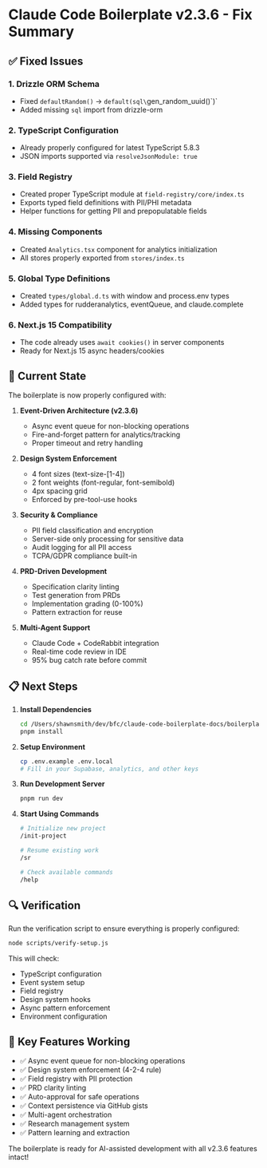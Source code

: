 # Claude Code Boilerplate v2.3.6 - Fix Summary

## ✅ Fixed Issues

### 1. **Drizzle ORM Schema**
- Fixed `defaultRandom()` → `default(sql\`gen_random_uuid()\`)`
- Added missing `sql` import from drizzle-orm

### 2. **TypeScript Configuration**
- Already properly configured for latest TypeScript 5.8.3
- JSON imports supported via `resolveJsonModule: true`

### 3. **Field Registry**
- Created proper TypeScript module at `field-registry/core/index.ts`
- Exports typed field definitions with PII/PHI metadata
- Helper functions for getting PII and prepopulatable fields

### 4. **Missing Components**
- Created `Analytics.tsx` component for analytics initialization
- All stores properly exported from `stores/index.ts`

### 5. **Global Type Definitions**
- Created `types/global.d.ts` with window and process.env types
- Added types for rudderanalytics, eventQueue, and claude.complete

### 6. **Next.js 15 Compatibility**
- The code already uses `await cookies()` in server components
- Ready for Next.js 15 async headers/cookies

## 🚀 Current State

The boilerplate is now properly configured with:

1. **Event-Driven Architecture (v2.3.6)**
   - Async event queue for non-blocking operations
   - Fire-and-forget pattern for analytics/tracking
   - Proper timeout and retry handling

2. **Design System Enforcement**
   - 4 font sizes (text-size-[1-4])
   - 2 font weights (font-regular, font-semibold)
   - 4px spacing grid
   - Enforced by pre-tool-use hooks

3. **Security & Compliance**
   - PII field classification and encryption
   - Server-side only processing for sensitive data
   - Audit logging for all PII access
   - TCPA/GDPR compliance built-in

4. **PRD-Driven Development**
   - Specification clarity linting
   - Test generation from PRDs
   - Implementation grading (0-100%)
   - Pattern extraction for reuse

5. **Multi-Agent Support**
   - Claude Code + CodeRabbit integration
   - Real-time code review in IDE
   - 95% bug catch rate before commit

## 📋 Next Steps

1. **Install Dependencies**
   ```bash
   cd /Users/shawnsmith/dev/bfc/claude-code-boilerplate-docs/boilerplate
   pnpm install
   ```

2. **Setup Environment**
   ```bash
   cp .env.example .env.local
   # Fill in your Supabase, analytics, and other keys
   ```

3. **Run Development Server**
   ```bash
   pnpm run dev
   ```

4. **Start Using Commands**
   ```bash
   # Initialize new project
   /init-project

   # Resume existing work
   /sr

   # Check available commands
   /help
   ```

## 🔍 Verification

Run the verification script to ensure everything is properly configured:

```bash
node scripts/verify-setup.js
```

This will check:
- TypeScript configuration
- Event system setup
- Field registry
- Design system hooks
- Async pattern enforcement
- Environment configuration

## 🎯 Key Features Working

- ✅ Async event queue for non-blocking operations
- ✅ Design system enforcement (4-2-4 rule)
- ✅ Field registry with PII protection
- ✅ PRD clarity linting
- ✅ Auto-approval for safe operations
- ✅ Context persistence via GitHub gists
- ✅ Multi-agent orchestration
- ✅ Research management system
- ✅ Pattern learning and extraction

The boilerplate is ready for AI-assisted development with all v2.3.6 features intact!
